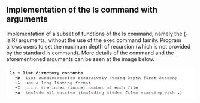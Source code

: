 ## Implementation of the ls command with arguments
Implementation of a subset of functions of the ls command, namely the (-ialR) arguments, without the use of the exec command family. Program allows users to set the maximum depth of recursion (which is not provided by the standard ls command). More details of the command and the aforementioned arguments can be seen at the image below.

![alt text](https://github.com/mchara01/Unix-Command-ls/blob/main/images/ls_def.JPG?raw=true)
